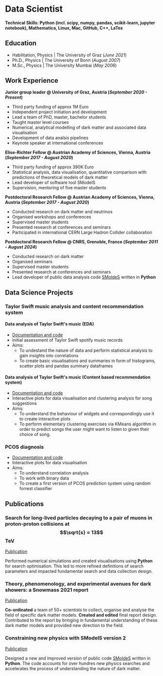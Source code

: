 # Data Scientist

#### Technical Skills: Python (incl. scipy, numpy, pandas, scikit-learn, jupyter notebook), Mathematica, Linux, Mac, GitHub, C++, LaTex

## Education
- Habilitation, Physics | The University of Graz (_June 2021_)  		
- Ph.D., Physics | The University of Bonn (_August 2007_)								       		
- M.Sc., Physics	| The University Mumbai (_May 2006_)	 			        		

## Work Experience
**Junior group leader @ University of Graz, Austria (_September 2020 - Present_)**
- Third party funding of approx 1M Euro
- Independent project initiation and development
- Lead a team of PhD, master, bachelor students
- Taught master level courses
- Numerical, analytical modelling of dark matter and associated data visualisation
- Development of data analsis pipelines
- Keynote speaker at international conferences

**Elise-Richter Fellow @ Austrian Academy of Sciences, Vienna, Austria (_September 2017 - August 2020_)**
- Third party funding of approx 390K Euro
- Statistical analysis, data visualisation, quantitative comparison with predictions of theoretical models of dark matter
- Lead developer of software tool SModelS
- Supervision, mentoring of five master students

**Postdoctoral Research Fellow @ Austrian Academy of Sciences, Vienna, Austria (_September 2017 - August 2020_)**
- Conducted research on dark matter and neutrinos
- Organised workshops and conferences
- Supervised master students
- Presented research at conferences and seminars
- Participated in international CERN Large Hadron Collider collaboration
  
**Postdoctoral Research Fellow @ CNRS, Grenoble, France (_September 2011 - August 2024_)**
- Conducted research on dark matter
- Organised seminars
- Supervised master students
- Presented research at conferences and seminars
- Lead developer of public data analysis code [SMoldeS](https://smodels.github.io/) written in **Python**

## Data Science Projects
### Taylor Swift music analysis and content recommendation system
#### Data analysis of Taylor Swift's music (EDA) 
- [Documentation and code](./projects/Taylor_Swift_dataanalysis.html)
- Initial assessment of Taylor Swift spotify music records
- Aims:
  * To undestand the nature of data and perform statistical analysis to gain insights into correlations
  * To create basic visualisations and summaries in form of histograms, scatter plots and pandas summary dataframes

#### Data analysis of Taylor Swift's music  (Content based recommendation system)
- [Documentation and code](./projects/T_Swift_Finale.html)
- Interactive plots for data visualisation and clustering analysis for song suggestions 
- Aims:
  * To understand the behaviour of widgets and correspondingly use it to create interactive plots 
  * To perform elementary clustering exercises via KMeans algorithm in order to predict songs the user might want to listen to given their choice of song. 

### PCOS diagnosis
- [Documentation and code](./projects/T_Swift_Finale.html)
- Interactive plots for data visualisation
- Aims: 
  * To understand correlation analysis 
  * To work with binary data
  * To create a first version of PCOS prediction system using random forrest classifier

## Publications
### Search for long-lived particles decaying to a pair of muons in proton-proton collisions at $$\sqrt{s} = 13$$ TeV
[Publication](https://doi.org/10.1007/JHEP05(2023)228)

Performed numerical simulations and created visualisations using **Python** for search optimisation. This led to more refined definitions of search parameters and impacted fundamental search and data collection design. 

### Theory, phenomenology, and experimental avenues for dark showers: a Snowmass 2021 report
[Publication](https://doi.org/10.1140/epjc/s10052-022-11048-8)

**Co-ordinated** a team of 50+ scientists to collect, organise and analyse the field of specific dark matter models. **Created and edited** final report design. Contributed to the report by bringing in fundamental understanding of these dark matter models and provided new direction to the field. 

### Constraining new physics with SModelS version 2
[Publication](https://doi.org/10.1007/JHEP08(2022)068) 

Designed a new and improved version of public code [SMoldeS](https://smodels.github.io/) written in **Python**. The code accounts for over hundres new physics searches and accelerates the process of understanding the nature of dark matter.
